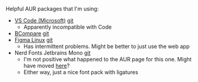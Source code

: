 Helpful AUR packages that I'm using:

- [VS Code (Microsoft)](https://aur.archlinux.org/packages/visual-studio-code-bin) [git](https://aur.archlinux.org/visual-studio-code-bin.git)
	- Apparently incompatible with Code
- [BCompare](https://aur.archlinux.org/packages/bcompare) [git](https://aur.archlinux.org/bcompare.git)
- [Figma Linux](https://aur.archlinux.org/packages/figma-linux-bin) [git](https://aur.archlinux.org/figma-linux-bin.git)
	- Has intermittent problems. Might be better to just use the web app
- Nerd Fonts Jetbrains Mono [git](https://aur.archlinux.org/nerd-fonts-jetbrains-mono.git)
	- I'm not positive what happened to the AUR page for this one. Might have moved [here](https://archlinux.org/packages/extra/any/ttf-jetbrains-mono-nerd/)?
	- Either way, just a nice font pack with ligatures
